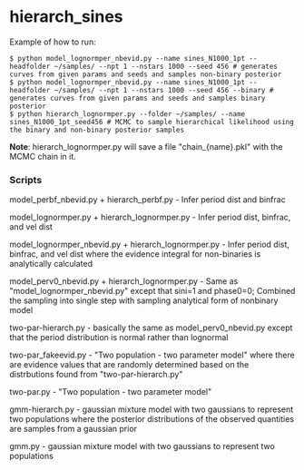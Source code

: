 # hierarch_sines
Example of how to run:
```
$ python model_lognormper_nbevid.py --name sines_N1000_1pt --headfolder ~/samples/ --npt 1 --nstars 1000 --seed 456 # generates curves from given params and seeds and samples non-binary posterior
$ python model_lognormper_nbevid.py --name sines_N1000_1pt --headfolder ~/samples/ --npt 1 --nstars 1000 --seed 456 --binary # generates curves from given params and seeds and samples binary posterior
$ python hierarch_lognormper.py --folder ~/samples/ --name sines_N1000_1pt_seed456 # MCMC to sample hierarchical likelihood using the binary and non-binary posterior samples
```
**Note**:  hierarch_lognormper.py will save a file "chain_{name}.pkl" with the MCMC chain in it.

### Scripts
model_perbf_nbevid.py + hierarch_perbf.py - Infer period dist and binfrac

model_lognormper.py + hierarch_lognormper.py - Infer period dist, binfrac, and vel dist

model_lognormper_nbevid.py + hierarch_lognormper.py - Infer period dist, binfrac, and vel dist where the evidence integral for non-binaries is analytically calculated

model_perv0_nbevid.py + hierarch_lognormper.py - Same as "model_lognormper_nbevid.py" except that sini=1 and phase0=0; Combined the sampling into single step with sampling analytical form of nonbinary model

two-par-hierarch.py - basically the same as model_perv0_nbevid.py except that the period distribution is normal rather than lognormal

two-par_fakeevid.py - "Two population - two parameter model" where there are evidence values that are randomly determined based on the distrbutions found from "two-par-hierarch.py"

two-par.py - "Two population - two parameter model" 

gmm-hierarch.py - gaussian mixture model with two gaussians to represent two populations where the posterior distributions of the observed quantities are samples from a gaussian prior

gmm.py - gaussian mixture model with two gaussians to represent two populations